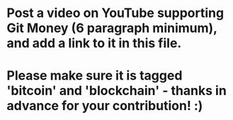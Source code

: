 # Post a video on YouTube supporting Git Money (6 paragraph minimum), and add a link to it in this file.
# Please make sure it is tagged 'bitcoin' and 'blockchain' - thanks in advance for your contribution! :)

